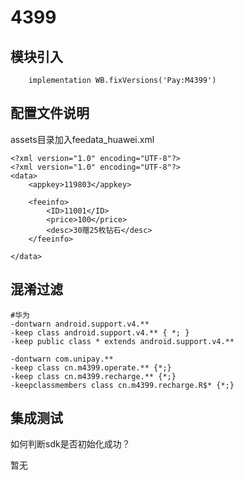 # 4399

## 模块引入

```text
    implementation WB.fixVersions('Pay:M4399')
```

## 配置文件说明

assets目录加入feedata\_huawei.xml

```text
<?xml version="1.0" encoding="UTF-8"?>
<?xml version="1.0" encoding="UTF-8"?>
<data>
    <appkey>119803</appkey>

    <feeinfo>
        <ID>11001</ID>
        <price>100</price>
        <desc>30赠25枚钻石</desc>
    </feeinfo>

</data>
```

## 混淆过滤

```text
#华为
-dontwarn android.support.v4.**
-keep class android.support.v4.** { *; }
-keep public class * extends android.support.v4.**

-dontwarn com.unipay.**
-keep class cn.m4399.operate.** {*;}
-keep class cn.m4399.recharge.** {*;}
-keepclassmembers class cn.m4399.recharge.R$* {*;}
```

## 集成测试

如何判断sdk是否初始化成功？

暂无

